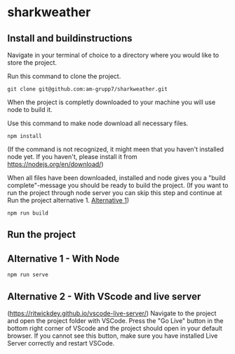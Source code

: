 # sharkweather

## Install and buildinstructions

Navigate in your terminal of choice to a directory where you would like to store the project. 

Run this command to clone the project.
```
git clone git@github.com:am-grupp7/sharkweather.git
```
When the project is completly downloaded to your machine you will use node to build it. 

Use this command to make node download all necessary files.
```
npm install
```
(If the command is not recognized, it might meen that you haven't installed node yet. If you haven't, please install it from https://nodejs.org/en/download/)

When all files have been downloaded, installed and node gives you a "build complete"-message you should be ready to build the project. (If you want to run the project through node server you can skip this step and continue at Run the project alternative 1.  [Alternative 1](#runwithnode))

```
npm run build
```

## Run the project

## <a name="runwithnode"></a> Alternative 1 - With Node

```
npm run serve
```
## Alternative 2 - With VScode and live server 
(https://ritwickdey.github.io/vscode-live-server/)
Navigate to the project and open the project folder with VSCode.
Press the "Go Live" button in the bottom right corner of VScode and the project should open in your default browser. If you cannot see this button, make sure you have installed Live Server correctly and restart VSCode.

